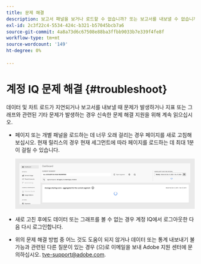 ```yaml
---
title: 문제 해결
description: 보고서 패널을 보거나 로드할 수 없습니까? 또는 보고서를 내보낼 수 없습니까? 제품에서 일반적으로 발생하는 문제를 해결하는 방법을 이해합니다.
exl-id: 2c3f22c4-5534-424c-b321-b57045bcb7a6
source-git-commit: 4a8a73d6c67508e88ba3ffbb9033b7e339f4fe8f
workflow-type: tm+mt
source-wordcount: '149'
ht-degree: 0%

---
```


# 계정 IQ 문제 해결 {#troubleshoot}

데이터 및 차트 로드가 지연되거나 보고서를 내보낼 때 문제가 발생하거나 지표 또는 그래프와 관련된 기타 문제가 발생하는 경우 신속한 문제 해결 지원을 위해 계속 읽으십시오.

* 페이지 또는 개별 패널을 로드하는 데 너무 오래 걸리는 경우 페이지를 새로 고침해 보십시오. 현재 릴리스의 경우 현재 세그먼트에 따라 페이지를 로드하는 데 최대 1분이 걸릴 수 있습니다.

  ![](assets/troubleshoot.png)

* 새로 고친 후에도 데이터 또는 그래프를 볼 수 없는 경우 계정 IQ에서 로그아웃한 다음 다시 로그인합니다.

* 위의 문제 해결 방법 중 어느 것도 도움이 되지 않거나 데이터 또는 통계 내보내기 불가능과 관련된 다른 질문이 있는 경우 (으)로 이메일을 보내 Adobe 지원 센터에 문의하십시오. <tve-support@adobe.com>.
